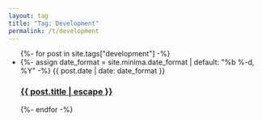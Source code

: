 ```yaml
---
layout: tag
title: "Tag: Development"
permalink: /t/development
---
```


<ul class="post-list">
    {%- for post in site.tags["development"] -%}
    <li>
        {%- assign date_format = site.minima.date_format | default: "%b %-d, %Y" -%} 
        <span class="post-meta">
            {{ post.date | date: date_format }}
        </span>
        <h3>
            <a class="post-link" href="{{ post.url | relative_url }}">
                {{ post.title | escape }}
            </a>
        </h3>
    </li>
    {%- endfor -%}
</ul>